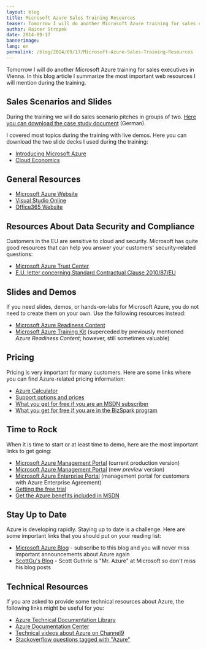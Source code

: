 ```yaml
---
layout: blog
title: Microsoft Azure Sales Training Resources
teaser: Tomorrow I will do another Microsoft Azure training for sales executives in Vienna. In this blog article I summarize the most important web resources I mention during the training.
author: Rainer Stropek
date: 2014-09-17
bannerimage: 
lang: en
permalink: /blog/2014/09/17/Microsoft-Azure-Sales-Training-Resources
---
```


<p>Tomorrow I will do another Microsoft Azure training for sales executives in Vienna. In this blog article I summarize the most important web resources I will mention during the training.</p><h2>Sales Scenarios and Slides</h2><p>During the training we will do sales scenario pitches in groups of two. <a href="{{site.baseurl}}/content/images/blog/2014/09/Azure Sales Scenario Training.pdf" target="_blank">Here you can download the case study document</a> (German).</p><p>I covered most topics during the training with live demos. Here you can download the two slide decks I used during the training:</p><ul>
  <li>
    <a href="{{site.baseurl}}/content/images/blog/2014/09/Introduction.pdf" target="_blank">Introducing Microsoft Azure</a>
  </li>
  <li>
    <a href="{{site.baseurl}}/content/images/blog/2014/09/Cloud Economics.pdf" target="_blank">Cloud Economics</a>
  </li>
</ul><h2>General Resources</h2><ul>
  <li>
    <a href="http://azure.microsoft.com" target="_blank">Microsoft Azure Website</a>
  </li>
  <li>
    <a href="http://www.visualstudio.com/" target="_blank">Visual Studio Online</a>
  </li>
  <li>
    <a href="http://office.microsoft.com/" target="_blank">Office365 Website</a>
  </li>
</ul><h2>Resources About Data Security and Compliance</h2><p>Customers in the EU are sensitive to cloud and security. Microsoft has quite good resources that can help you answer your customers' security-related questions:</p><ul>
  <li>
    <a href="http://azure.microsoft.com/en-us/support/trust-center/" target="_blank">Microsoft Azure Trust Center</a>
  </li>
  <li>
    <a href="http://ec.europa.eu/justice/data-protection/article-29/documentation/other-document/files/2014/20140402_microsoft.pdf" target="_blank">E.U. letter concerning Standard Contractual Clause 2010/87/EU</a>
  </li>
</ul><h2>Slides and Demos</h2><p>If you need slides, demos, or hands-on-labs for Microsoft Azure, you do not need to create them on your own. Use the following resources instead:</p><ul>
  <li>
    <a href="http://www.microsoft.com/en-us/download/details.aspx?id=8396" target="_blank">Microsoft Azure Readiness Content</a>
  </li>
  <li>
    <a href="https://github.com/Azure-Readiness/MicrosoftAzureTrainingKit" target="_blank">Microsoft Azure Training Kit</a> (superceded by previously mentioned <em>Azure Readiness Content</em>; however, still sometimes valuable)</li>
</ul><h2>Pricing</h2><p>Pricing is very important for many customers. Here are some links where you can find Azure-related pricing information:</p><ul>
  <li>
    <a href="http://azure.microsoft.com/en-us/pricing/calculator/" target="_blank">Azure Calculator</a>
  </li>
  <li>
    <a href="http://azure.microsoft.com/en-us/pricing/member-offers/msdn-benefits-details/" target="_blank"></a>
    <a href="http://azure.microsoft.com/en-us/support/plans/" target="_blank">Support options and prices</a>
  </li>
  <li>
    <a href="http://azure.microsoft.com/en-us/support/plans/" target="_blank"></a>
    <a href="http://azure.microsoft.com/en-us/pricing/member-offers/msdn-benefits-details/">What you get for free if you are an MSDN subscriber</a>
  </li>
  <li>
    <a href="http://azure.microsoft.com/en-us/offers/ms-azr-0064p/" target="_blank">What you get for free if you are in the BizSpark program</a>
  </li>
</ul><h2>Time to Rock</h2><p>When it is time to start or at least time to demo, here are the most important links to get going:</p><ul>
  <li>
    <a href="https://manage.windowsazure.com" target="_blank">Microsoft Azure Management Portal</a> (current production version)</li>
  <li>
    <a href="https://portal.azure.com" target="_blank">Microsoft Azure Management Portal</a> (new <em>preview</em> version)</li>
  <li>
    <a href="https://ea.windowsazure.com" target="_blank">Microsoft Azure Enterprise Portal</a> (management portal for customers with Azure Enterprise Agreement)</li>
  <li>
    <a href="http://azure.microsoft.com/en-us/pricing/free-trial/" target="_blank">Getting the free trial</a>
  </li>
  <li>
    <a href="http://azure.microsoft.com/en-us/pricing/member-offers/msdn-benefits/" target="_blank">Get the Azure benefits included in MSDN</a>
  </li>
</ul><h2>Stay Up to Date</h2><p>Azure is developing rapidly. Staying up to date is a challenge. Here are some important links that you should put on your reading list:</p><ul>
  <li>
    <a href="http://azure.microsoft.com/blog/" target="_blank">Microsoft Azure Blog</a> - subscribe to this blog and you will never miss important announcements about Azure again</li>
  <li>
    <a href="http://weblogs.asp.net/scottgu" target="_blank">ScottGu's Blog</a> - Scott Guthrie is "Mr. Azure" at Microsoft so don't miss his blog posts</li>
</ul><h2>Technical Resources</h2><p>If you are asked to provide some technical resources about Azure, the following links might be useful for you:</p><ul>
  <li>
    <a href="http://msdn.microsoft.com/en-us/library/azure/ux/develop/dn578280.aspx" target="_blank">Azure Technical Documentation Library</a>
  </li>
  <li>
    <a href="http://azure.microsoft.com/en-us/documentation/" target="_blank">Azure Documentation Center</a>
  </li>
  <li>
    <a href="https://channel9.msdn.com/Search?term=Azure" target="_blank">Technical videos about Azure on Channel9</a>
  </li>
  <li>
    <a href="http://stackoverflow.com/questions/tagged/azure" target="_blank">Stackoverflow questions tagged with "Azure"</a>
  </li>
</ul>